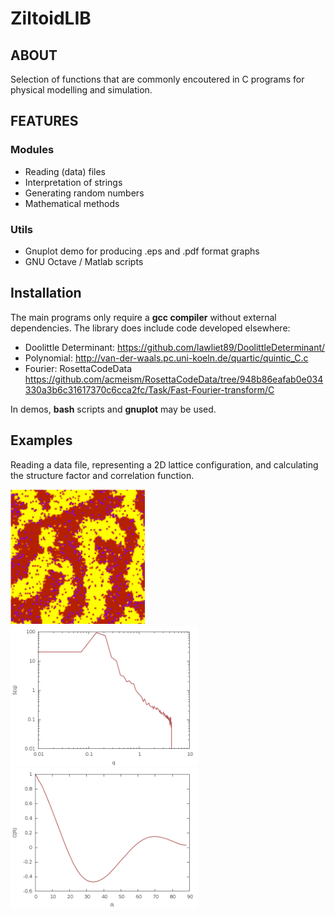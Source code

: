 #  ZiltoidLIB

## ABOUT

Selection of functions that are commonly encoutered in C programs for physical modelling and simulation.


## FEATURES

### Modules

* Reading (data) files
* Interpretation of strings
* Generating random numbers
* Mathematical methods
  

### Utils

* Gnuplot demo for producing .eps and .pdf format graphs 
* GNU Octave / Matlab scripts


## Installation

The main programs only require a **gcc compiler** without external dependencies.
The library does include code developed elsewhere:
* Doolittle Determinant: https://github.com/lawliet89/DoolittleDeterminant/
* Polynomial:            http://van-der-waals.pc.uni-koeln.de/quartic/quintic_C.c
* Fourier:               RosettaCodeData https://github.com/acmeism/RosettaCodeData/tree/948b86eafab0e034330a3b6c31617370c6cca2fc/Task/Fast-Fourier-transform/C

In demos, **bash** scripts and **gnuplot** may be used. 


## Examples

Reading a data file, representing a 2D lattice configuration, and calculating the structure factor and correlation function.

<img src="https://raw.githubusercontent.com/CharleySchaefer/ZiltoidLIB/master/StructureFactor/Demo/matrix.png" alt="drawing" width="215"/>  <img src="https://raw.githubusercontent.com/CharleySchaefer/ZiltoidLIB/master/StructureFactor/Demo/SF.png" alt="drawing" width="300"/>   <img src="https://raw.githubusercontent.com/CharleySchaefer/ZiltoidLIB/master/StructureFactor/Demo/CF.png" alt="drawing" width="300"/>
